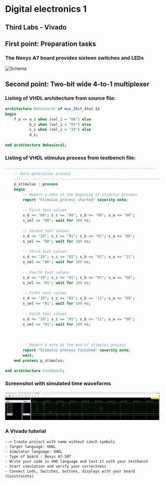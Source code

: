 # Digital electronics 1  
## Third Labs - Vivado 
  
## First point: Preparation tasks
### The Nexys A7 board provides sixteen switches and LEDs

![Schema](https://raw.githubusercontent.com/xstupk04/Digital-electronics-1-again/main/Labs/03-Vivado/Schéma%20Leds.png)

## Second point: Two-bit wide 4-to-1 multiplexer
### Listing of VHDL architecture from source file:

```vhdl
architecture Behavioral of mux_2bit_4to1 is
begin
    f_o <= a_i when (sel_i = "00") else
           b_i when (sel_i = "01") else
           c_i when (sel_i = "10") else
           d_i;
    
end architecture Behavioral;
```
### Listing of VHDL stimulus process from testbench file:

```vhdl
--------------------------------------------------------------------
    -- Data generation process
    --------------------------------------------------------------------
    p_stimulus : process
    begin
        -- Report a note at the begining of stimulus process
        report "Stimulus process started" severity note;
        
        -- First test values
        s_d <= "00"; s_c <= "00"; s_b <= "00"; s_a <= "00"; 
        s_sel <= "00"; wait for 100 ns;
        
        -- Second test values
        s_d <= "10"; s_c <= "01"; s_b <= "01"; s_a <= "00"; 
        s_sel <= "00"; wait for 100 ns;
        
        -- Thrid test values
        s_d <= "10"; s_c <= "01"; s_b <= "01"; s_a <= "11"; 
        s_sel <= "00"; wait for 100 ns;
        
        -- Fourth test values
        s_d <= "10"; s_c <= "01"; s_b <= "01"; s_a <= "00"; 
        s_sel <= "01"; wait for 100 ns;
        
        -- Fifht test values
        s_d <= "10"; s_c <= "01"; s_b <= "11"; s_a <= "00"; 
        s_sel <= "01"; wait for 100 ns;
        
        -- Sixth test values
        s_d <= "10"; s_c <= "01"; s_b <= "11"; s_a <= "00"; 
        s_sel <= "01"; wait for 100 ns;



        -- Report a note at the end of stimulus process
        report "Stimulus process finished" severity note;
        wait;
    end process p_stimulus;

end architecture testbench;
```

### Screenshot with simulated time waveforms
![Time](https://raw.githubusercontent.com/xstupk04/Digital-electronics-1-again/main/Labs/03-Vivado/Průběh.png)

### A Vivado tutorial
```
--> Create project with name without czech symbols 
- Target language: VHDL
- Simulator language: VHDL
- Type of board : Nexys A7-50T
- Write your code in VHD language and test it with your testbench 
- Start simulation and verify your correctness
- Connect Leds, Switches, buttons, displays with your board (Constraints)
```

